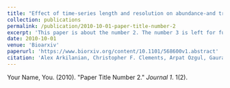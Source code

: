 ```yaml
---
title: "Effect of time-series length and resolution on abundance-and trait-based early warning signals of population declines"
collection: publications
permalink: /publication/2010-10-01-paper-title-number-2
excerpt: 'This paper is about the number 2. The number 3 is left for future work.'
date: 2010-10-01
venue: 'Bioarxiv'
paperurl: 'https://www.biorxiv.org/content/10.1101/568600v1.abstract'
citation: 'Alex Arkilanian, Christopher F. Clements, Arpat Ozgul, Gaurav Baruah (2019). &quot;Effect of time-series length and resolution on abundance-and trait-based early warning signals of population declines.&quot; <i>Bioarxiv</i>. 1(2).'
---
```


Your Name, You. (2010). "Paper Title Number 2." <i>Journal 1</i>. 1(2).
